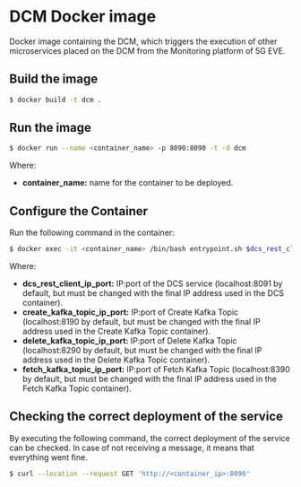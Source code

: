 # DCM Docker image

Docker image containing the DCM, which triggers the execution of other microservices placed on the DCM from the Monitoring platform of 5G EVE.

## Build the image

```sh
$ docker build -t dcm .
```

## Run the image

```sh
$ docker run --name <container_name> -p 8090:8090 -t -d dcm
```

Where:

* **container_name:** name for the container to be deployed.

## Configure the Container

Run the following command in the container:

```sh
$ docker exec -it <container_name> /bin/bash entrypoint.sh $dcs_rest_client_ip_port $create_kafka_topic_ip_port $delete_kafka_topic_ip_port $fetch_kafka_topic_ip_port
```

Where:

* **dcs_rest_client_ip_port:** IP:port of the DCS service (localhost:8091 by default, but must be changed with the final IP address used in the DCS container).
* **create_kafka_topic_ip_port:** IP:port of Create Kafka Topic (localhost:8190 by default, but must be changed with the final IP address used in the Create Kafka Topic container).
* **delete_kafka_topic_ip_port:** IP:port of Delete Kafka Topic (localhost:8290 by default, but must be changed with the final IP address used in the Delete Kafka Topic container).
* **fetch_kafka_topic_ip_port:** IP:port of Fetch Kafka Topic (localhost:8390 by default, but must be changed with the final IP address used in the Fetch Kafka Topic container).

## Checking the correct deployment of the service

By executing the following command, the correct deployment of the service can be checked. In case of not receiving a message, it means that everything went fine.

```sh
$ curl --location --request GET 'http://<container_ip>:8090'
```
